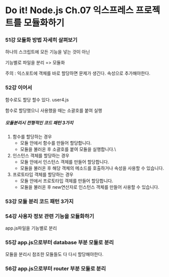 # Do it! Node.js Ch.07 익스프레스 프로젝트를 모듈화하기

### 51강 모듈화 방법 자세히 살펴보기

하나의 스크립트에 모든 기능을 넣는 것이 아닌

기능별로 파일을 분리 => 모듈화



주의 : 익스포트에 객체를 바로 할당하면 문제가 생긴다. 속성으로 추가해야한다.



### 52강 이어서

함수로도 할당 할수 있다. user4.js

함수로 할당했으니 사용했을 때는 소괄호를 붙여 실행



##### 모듈분리시 전형적인 코드 패턴 3가지

1. 함수를 할당하는 경우
   - 모듈 안에서 함수를 만들어 할당합니다.
   - 모듈을 불러온 후 소괄호를 붙여 모듈을 실행합니다.\
2. 인스턴스 객체를 할당하는 경우
   - 모듈 안에서 인스턴스 객체를 만들어 할당합니다.
   - 모듈을 불러온 후 해당 객체의 메소드를 호출하거나 속성을 사용할 수 있습니다.
3. 프로토타입 객체를 할당하는 경우
   - 모듈 안에서 프로토타입 객체를 만들어 할당합니다.
   - 모듈을 불러온 후  new연산자로 인스턴스 객체를 만들어 사용할 수 있습니다.



### 53강 모듈 분리 코드 패턴 3가지



### 54강 사용자 정보 관련 기능을 모듈화하기

app.js파일을 기능별로 분리



### 55강 app.js으로부터 database 부분 모듈로 분리 

모듈을 분리시 참조한 모듈들도 다 다시 할당해야한다.

### 56강 app.js으로부터 router 부분 모듈로 분리